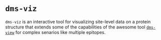 # `dms-viz` 

`dms-viz` is an interactive tool for visualizing site-level data on a protein structure that extends some of the capabilities of the awesome tool [`dms-view`](https://dms-view.github.io/) for complex senarios like multiple epitopes. 




